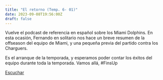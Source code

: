 ```yaml
---
title: "El retorno (Temp. 6- 01)"
date: 2023-09-08T19:56:00Z
draft: false
---
```


Vuelve el podcast de referencia en español sobre los Miami Dolphins.
En esta ocasión, Fernando en solitario nos hace un breve resumen de la offseason del equipo de Miami, y una pequeña previa del partido contra los Charguers.

Es el arranque de la temporada, y esperamos poder contar los éxitos del equipo durante toda la temporada. Vamos allá,
#FinsUp

[Escuchar](https://www.ivoox.com/retorno-temp-6-01-audios-mp3_rf_115694805_1.html)

